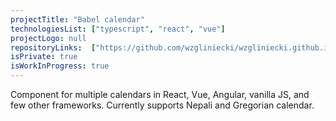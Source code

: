 ```yaml
---
projectTitle: "Babel calendar"
technologiesList: ["typescript", "react", "vue"]
projectLogo: null
repositoryLinks:  ["https://github.com/wzgliniecki/wzgliniecki.github.io"]
isPrivate: true
isWorkInProgress: true
---
```


Component for multiple calendars in React, Vue, Angular, vanilla JS, and few other frameworks. Currently supports Nepali and Gregorian calendar.
